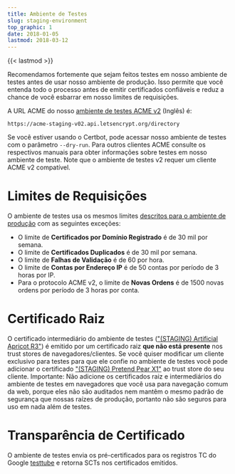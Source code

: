 ```yaml
---
title: Ambiente de Testes
slug: staging-environment
top_graphic: 1
date: 2018-01-05
lastmod: 2018-03-12
---
```


{{< lastmod >}}

Recomendamos fortemente que sejam feitos testes em nosso ambiente de testes antes de usar nosso ambiente de produção. Isso permite que você entenda todo o processo antes de emitir certificados confiáveis e reduz a chance de você esbarrar em nosso limites de requisições.

A URL ACME do nosso [ambiente de testes ACME v2](https://community.letsencrypt.org/t/staging-endpoint-for-acme-v2/49605) (Inglês) é:

`https://acme-staging-v02.api.letsencrypt.org/directory`

Se você estiver usando o Certbot, pode acessar nosso ambiente de testes com o parâmetro `--dry-run`. Para outros clientes ACME consulte os respectivos manuais para obter informações sobre testes em nosso ambiente de teste. Note que o ambiente de testes v2 requer um cliente ACME v2 compatível. 

# Limites de Requisições

O ambiente de testes usa os mesmos limites [descritos para o ambiente de produção](/pt-br/docs/rate-limits/) com as seguintes exceções:

* O limite de **Certificados por Domínio Registrado** é de 30 mil por semana.
* O limite de **Certificados Duplicados** é de 30 mil por semana.
* O limite de **Falhas de Validação** é de 60 por hora.
* O limite de **Contas por Endereço IP** é de 50 contas por período de 3 horas por IP.
* Para o protocolo ACME v2, o limite de **Novas Ordens** é de 1500 novas ordens por período de 3 horas por conta.

# Certificado Raiz

O certificado intermediário do ambiente de testes (["(STAGING) Artificial Apricot R3"](/certs/staging/letsencrypt-stg-int-r3.pem)) é emitido por um certificado raiz **que não está presente** nos trust stores de navegadores/clientes. Se você quiser modificar um cliente exclusivo para testes para que ele confie no ambiente de testes você pode adicionar o certificado ["(STAGING) Pretend Pear X1"](/certs/staging/letsencrypt-stg-root-x1.pem) ao trust store do seu cliente. Importante: Não adicione os certificados raiz e intermediários do ambiente de testes em navegadores que você usa para navegação comum da web, porque eles não são auditados nem mantêm o mesmo padrão de segurança que nossas raízes de produção, portanto não são seguros para uso em nada além de testes.

# Transparência de Certificado

O ambiente de testes envia os pré-certificados para os registros TC do Google [testtube](http://www.certificate-transparency.org/known-logs#TOC-Test-Logs) e retorna SCTs nos certificados emitidos.

